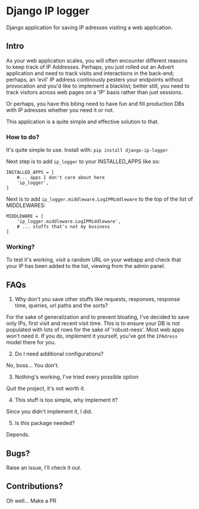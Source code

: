 # Django IP logger
Django application for saving IP adresses visiting a web application.

## Intro
As your web application scales, you will often encounter different reasons to keep track of IP Addresses. Perhaps, you just rolled out an Advert application and need to track visits and interactions in the back-end; perhaps, an 'evil' IP address continously pesters your endpoints without provocation and you'd like to implement a blacklist; better still, you need to track visitors across web pages on a 'IP' basis rather than just sessions.

Or perhaps, you have this biting need to have fun and fill production DBs with IP adresses whether you need it or not.

This application is a quite simple and effective solution to that.

### How to do?
It's quite simple to use. Install with:
```pip install django-ip-logger```

Next step is to  add `ip_logger` to your INSTALLED_APPS like so:

```
INSTALLED_APPS = [
    #... apps I don't care about here
    'ip_logger',
]
```

Next is to add `ip_logger.middleware.LogIPMiddleware` to the top of the list of MIDDLEWARES:

```
MIDDLEWARE = [
    'ip_logger.middleware.LogIPMiddleware',
    # ... stuffs that's not my business
]
```

### Working?
To test it's working, visit a random URL on your webapp and check that your IP has been added to the list, viewing from the admin panel.

## FAQs
1. Why don't you save other stuffs like requests, responses, response time, queries, url paths and the sorts?

For the sake of generalization and to prevent bloating, I've decided to save only IPs, first visit and recent visit time. This is to ensure your DB is not populated with lots of rows for the sake of 'robust-ness'. Most web apps won't need it. If you do, implement it yourself, you've got the `IPAdress` model there for you.

2. Do I need additional configurations?

No, boss... You don't.

3. Nothing's working, I've tried every possible option

Quit the project, it's not worth it.

4. This stuff is too simple, why implement it?

Since you didn't implement it, I did.

5. Is this package needed?

Depends.

## Bugs?
Raise an issue, I'll check it out.

## Contributions?
Oh well... Make a PR
